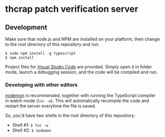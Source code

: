 thcrap patch verification server
================================

## Development
Make sure that node.js and NPM are installed on your platform, then change to the root directory of this repository and run:
```
$ sudo npm install -g typescript
$ npm install
```

Project files for [Visual Studio Code](https://code.visualstudio.com/) are
provided. Simply open it in folder mode, launch a debugging session, and the
code will be compiled and run.

### Developing with other editors
[nodemon](https://nodemon.io/) is recommended, together with running the
TypeScript compiler in watch mode (`tsc -w`). This will automatically recompile
the code and restart the server everytime the file is saved.

So, you'd have two shells in the root directory of this repository:

* Shell #1: `$ tsc -w`
* Shell #2: `$ nodemon`
